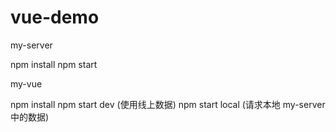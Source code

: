 # vue-demo


my-server

npm install 
npm start 


my-vue

npm install 
npm start dev (使用线上数据)
npm start local (请求本地 my-server中的数据)